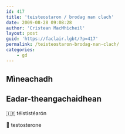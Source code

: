 ```yaml
---
id: 417
title: 'teisteostaron / brodag nan clach'
date: 2009-08-28 09:08:28
author: 'Crìstean MacMhìcheil'
layout: post
guid: 'https://faclair.lgbt/?p=417'
permalink: /teisteostaron-brodag-nan-clach/
categories:
    - gd
---
```


## Mìneachadh

## Eadar-theangachaidhean

&#x1f1ee;&#x1f1ea; téististéarón

&#x1f3f4;&#xe0067;&#xe0062;&#xe0065;&#xe006e;&#xe0067;&#xe007f; testosterone